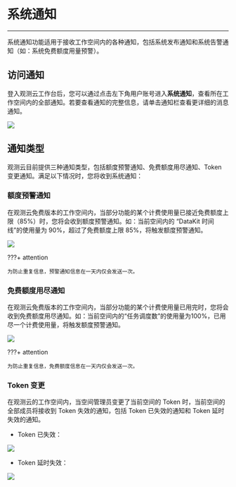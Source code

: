 # 系统通知
---

系统通知功能适用于接收工作空间内的各种通知，包括系统发布通知和系统告警通知（如：系统免费额度用量预警）。

## 访问通知

登入观测云工作台后，您可以通过点击左下角用户账号进入**系统通知**，查看所在工作空间内的全部通知。若要查看通知的完整信息，请单击通知栏查看更详细的消息通知。

![](img/9.system_inform_1.png)

## 通知类型

观测云目前提供三种通知类型，包括额度预警通知、免费额度用尽通知、Token 变更通知。满足以下情况时，您将收到系统通知：

### 额度预警通知

在观测云免费版本的工作空间内，当部分功能的某个计费使用量已接近免费额度上限（85%）时，您将会收到额度预警通知。如：当前空间内的 “DataKit 时间线”的使用量为 90%，超过了免费额度上限 85%，将触发额度预警通知。

![](img/13_inform_02.png)

???+ attention

    为防止重复信息，预警通知信息在一天内仅会发送一次。


### 免费额度用尽通知

在观测云免费版本的工作空间内，当部分功能的某个计费使用量已用完时，您将会收到免费额度用尽通知。如：当前空间内的“任务调度数”的使用量为100%，已用尽一个计费使用量，将触发额度预警通知。

![](img/13_inform_03.png)

???+ attention

    为防止重复信息，免费额度信息在一天内仅会发送一次。


### Token 变更

在观测云的工作空间内，当空间管理员变更了当前空间的 Token 时，当前空间的全部成员将接收到 Token 失效的通知，包括 Token 已失效的通知和 Token 延时失效的通知。

- Token 已失效：

![](img/13_inform_04.png)

- Token 延时失效：

![](img/13_inform_05.png)



